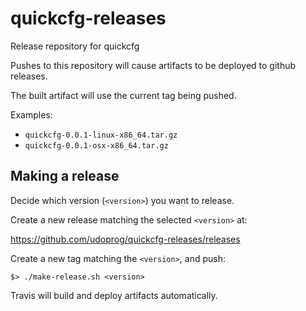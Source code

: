 # quickcfg-releases

Release repository for quickcfg

Pushes to this repository will cause artifacts to be deployed to github releases.

The built artifact will use the current tag being pushed.

Examples:

* `quickcfg-0.0.1-linux-x86_64.tar.gz`
* `quickcfg-0.0.1-osx-x86_64.tar.gz`

## Making a release

Decide which version (`<version>`) you want to release.

Create a new release matching the selected `<version>` at:

https://github.com/udoprog/quickcfg-releases/releases

Create a new tag matching the `<version>`, and push:

```
$> ./make-release.sh <version>
```

Travis will build and deploy artifacts automatically.
